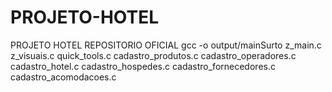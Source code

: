 # PROJETO-HOTEL
PROJETO HOTEL REPOSITORIO OFICIAL
gcc -o output/mainSurto z_main.c z_visuais.c quick_tools.c cadastro_produtos.c cadastro_operadores.c cadastro_hotel.c cadastro_hospedes.c cadastro_fornecedores.c cadastro_acomodacoes.c
